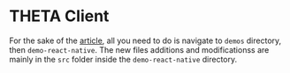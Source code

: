 # THETA Client

For the sake of the [article](https://community.theta360.guide/t/howto-modify-theta-client-react-native-demo-using-the-react-native-paper-library-and-other-additional-styles/9754), all you need to do is navigate to `demos` directory, then `demo-react-native`. The new files additions and modificationss are mainly in the `src` folder inside the `demo-react-native` directory.
